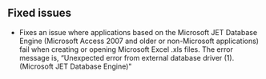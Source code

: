 ## Fixed issues
- Fixes an issue where applications based on the Microsoft JET Database Engine (Microsoft Access 2007 and older or non-Microsoft applications) fail when creating or opening Microsoft Excel .xls files. The error message is, “Unexpected error from external database driver (1). (Microsoft JET Database Engine)"